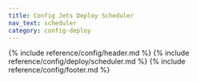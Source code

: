 ```yaml
---
title: Config Jets Deploy Scheduler
nav_text: scheduler
category: config-deploy
---
```


{% include reference/config/header.md %}
{% include reference/config/deploy/scheduler.md %}
{% include reference/config/footer.md %}
